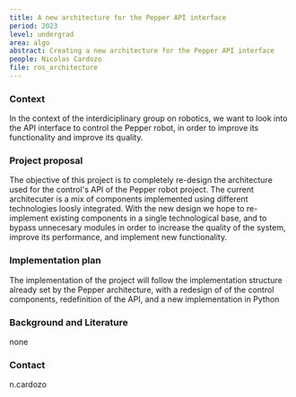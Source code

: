 ```yaml
---
title: A new architecture for the Pepper API interface
period: 2023
level: undergrad
area: algo
abstract: Creating a new architecture for the Pepper API interface
people: Nicolas Cardozo
file: ros_architecture
---
```


### Context

In the context of the interdiciplinary group on robotics, we want to look into the API interface to control the Pepper robot, in order to improve its functionality and improve its quality.

### Project proposal

The objective of this project is to completely re-design the architecture used for the control's API of the Pepper robot project. The current architecuter is a mix of components implemented using different technologies loosly integrated. With the new design we hope to re-implement existing components in a single technological base, and to bypass unnecesary modules in order to increase the quality of the system, improve its performance, and implement new functionality.

### Implementation plan

The implementation of the project will follow the implementation structure already set by the Pepper architecture, with a redesign of of the control components, redefinition of the API, and a new implementation in Python

### Background and Literature

none

### Contact

n.cardozo
